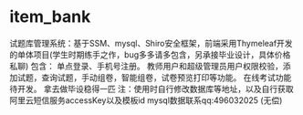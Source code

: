 # item_bank
试题库管理系统：基于SSM、mysql、Shiro安全框架，前端采用Thymeleaf开发的单体项目(学生时期练手之作，bug多多请多包含，另承接毕业设计，具体价格私聊)
包含：
单点登录、手机号注册。
教师用户和超级管理员用户权限校验，添加试题，查询试题，手动组卷，智能组卷，试卷预览打印等功能。
 在线考试功能待开发。
拿去做毕设稳得一匹
注：使用时自行修改数据库等地址，以及自行获取阿里云短信服务accessKey以及模板id
mysql数据联系qq:496032025 (无偿)
